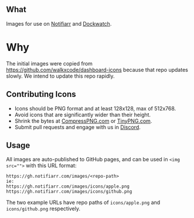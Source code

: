 ## What

Images for use on [Notifiarr](https://notifiarr.wiki) and [Dockwatch](https://github.com/Notifiarr/dockwatch).

# Why

The initial images were copied from <https://github.com/walkxcode/dashboard-icons> because that repo updates slowly. We intend to update this repo rapidly.

## Contributing Icons

- Icons should be PNG format and at least 128x128, max of 512x768.
- Avoid icons that are significantly wider than their height.
- Shrink the bytes at [CompressPNG.com](https://compresspng.com) or [TinyPNG.com](https://tinypng.com).
- Submit pull requests and engage with us in [Discord](https://notifiarr.com/discord).

## Usage

All images are auto-published to GitHub pages, and can be used in `<img src="">` with this URL format:

```
https://gh.notifiarr.com/images/<repo-path>
ie:
https://gh.notifiarr.com/images/icons/apple.png
https://gh.notifiarr.com/images/icons/github.png
```

The two example URLs have repo paths of `icons/apple.png` and `icons/github.png` respectively.
